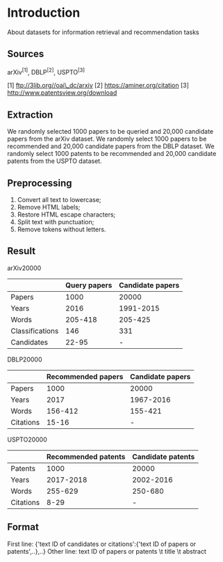# Introduction

About datasets for information retrieval and recommendation tasks

## Sources

arXiv<sup>[1]</sup>, DBLP<sup>[2]</sup>, USPTO<sup>[3]</sup>

[1] ftp://3lib.org//oai\_dc/arxiv
[2] https://aminer.org/citation
[3] http://www.patentsview.org/download

## Extraction

We randomly selected 1000 papers to be queried and 20,000 candidate papers from the arXiv dataset.
We randomly select 1000 papers to be recommended and 20,000 candidate papers from the DBLP dataset.
We randomly select 1000 patents to be recommended and 20,000 candidate patents from the USPTO dataset.

## Preprocessing

1. Convert all text to lowercase;
2. Remove HTML labels;
3. Restore HTML escape characters;
4. Split text with punctuation;
5. Remove tokens without letters. 

## Result

arXiv20000

|                 | Query papers | Candidate papers |
| --------------- | ------------ | ---------------- |
| Papers          | 1000         | 20000            |
| Years           | 2016         | 1991-2015        |
| Words           | 205-418      | 205-425          |
| Classifications | 146          | 331              |
| Candidates      | 22-95        | -                |

DBLP20000

|           | Recommended papers | Candidate papers |
| --------- | ------------------ | ---------------- |
| Papers    | 1000               | 20000            |
| Years     | 2017               | 1967-2016        |
| Words     | 156-412            | 155-421          |
| Citations | 15-16              | -                |

USPTO20000

|           | Recommended patents | Candidate patents |
| --------- | ------------------- | ----------------- |
| Patents   | 1000                | 20000             |
| Years     | 2017-2018           | 2002-2016         |
| Words     | 255-629             | 250-680           |
| Citations | 8-29                | -                 |

## Format

First line: {'text ID of candidates or citations':{'text ID of papers or patents',..},..}
Other line: text ID of papers or patents \t title \t abstract
